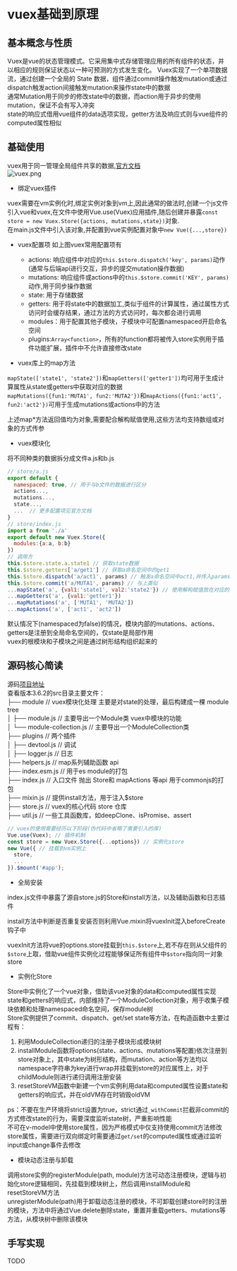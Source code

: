 # vuex基础到原理

## 基本概念与性质

Vuex是vue的状态管理模式。它采用集中式存储管理应用的所有组件的状态，并以相应的规则保证状态以一种可预测的方式发生变化。
Vuex实现了一个单项数据流，通过创建一个全局的 State 数据，组件通过commit操作触发mutation或通过dispatch触发action间接触发mutation来操作state中的数据  
通常Mutation用于同步的修改state中的数据，而action用于异步的使用mutation，保证不会有写入冲突  
state的响应式借用vue组件的data选项实现，getter方法及响应式则与vue组件的computed属性相似

## 基础使用

vuex用于同一管理全局组件共享的数据,[官方文档](https://vuex.vuejs.org/zh/)  
![vuex.png](https://vuex.vuejs.org/vuex.png)  
  
- 绑定vuex插件  
  
vuex需要在vm实例化时,绑定实例对象到vm上,因此通常的做法时,创建一个js文件引入vue和vuex,在文件中使用Vue.use(Vuex)应用插件,随后创建并暴露`const store = new Vuex.Store({actions, mutations,state})`对象.  
在main.js文件中引入该对象,并配置到vue实例配置对象中`new Vue({...,store})`  
  
- vuex配置项 
如上图vuex常用配置项有  
  - actions: 响应组件中对应的`this.$store.dispatch('key', params)`动作(通常与后端api进行交互，异步的提交mutation操作数据)
  - mutations: 响应组件或actions中的`this.$store.commit('KEY', params)`动作,用于同步操作数据
  - state: 用于存储数据  
  - getters: 用于将state中的数据加工,类似于组件的计算属性，通过属性方式访问时会缓存结果，通过方法的方式访问时，每次都会进行调用
  - modules：用于配置其他子模块，子模块中可配置namespaced开启命名空间
  - plugins:`Array<function>`，所有的function都将被传入store实例用于插件功能扩展，插件中不允许直接修改state

- vuex库上的map方法  
  
`mapState(['state1', 'state2'])`和`mapGetters(['getter1'])`均可用于生成计算属性从state或getters中获取对应的数据  
`mapMutations({fun1:'MUTA1', fun2:'MUTA2'})`和`mapActions({fun1:'act1', fun2:'act2'})`可用于生成mutations或actions中的方法  
  
上述map*方法返回值均为对象,需要配合解构赋值使用,这些方法均支持数组或对象的方式传参  
  
- vuex模块化  
  
将不同种类的数据拆分成文件a.js和b.js  

```JavaScript  
// store/a.js  
export default {  
  namespaced: true, // 用于与b文件的数据进行区分  
  actions...,  
  mutations...,  
  state...,  
  ...  // 更多配置项见官方文档  
}  
// store/index.js  
import a from './a'  
export default new Vuex.Store({  
  modules:{a:a, b:b}  
})  
// 调用方  
this.$store.state.a.state1 // 获取state数据  
this.$store.getters['a/get1'] // 获取a命名空间中的get1  
this.$store.dispatch('a/act1', params) // 触发a命名空间中act1,并传入params参数  
this.$store.commit('a/MUTA1', params) // 与上类似  
...mapState('a', {val1:'state1', val2:'state2'}) // 使用解构赋值放在对应的方法中  
...mapGetters('a', {val1:'getter1'})  
...mapMutations('a', ['MUTA1', 'MUTA2'])  
...mapActions('a', ['act1', 'act2'])  
```

默认情况下(namespaced为false)的情况，模块内部的mutations、actions、getters是注册到全局命名空间的，仅state是局部作用  
vuex的根模块和子模块之间是通过树形结构组织起来的

## 源码核心简读

源码[项目地址](https://github.com/vuejs/vuex.git)  
查看版本3.6.2的src目录主要文件：  
├── module  // vuex模块化处理 主要是对state的处理，最后构建成一棵 module tree  
│   ├── module.js // 主要导出一个Module类 vuex中模块的功能  
│   └── module-collection.js // 主要导出一个ModuleCollection类  
├── plugins  // 两个插件  
│   ├── devtool.js  // 调试  
│   ├── logger.js   // 日志  
├── helpers.js  // map系列辅助函数 api  
├── index.esm.js  // 用于es module的打包  
├── index.js   // 入口文件 抛出 Store和 mapActions 等api 用于commonjs的打包  
├── mixin.js   // 提供install方法，用于注入$store  
├── store.js  // vuex的核心代码 store 仓库  
├── util.js  // 一些工具函数库，如deepClone、isPromise、assert  

```js
// vuex的使用需要经历以下阶段(伪代码中省略了需要引入的库)
Vue.use(Vuex); // 插件机制
const store = new Vuex.Store({...options}) // 实例化store
new Vue({ // 挂载到vm实例上
  store,
  ...
}).$mount('#app');
```

- 全局安装

index.js文件中暴露了源自store.js的Store和install方法，以及辅助函数和日志插件  

install方法中判断是否重复安装否则利用Vue.mixin将vuexInit混入beforeCreate钩子中  

vuexInit方法将vue的options.store挂载到`this.$store`上,若不存在则从父组件的`$store`上取，借助vue组件实例化过程能够保证所有组件中`$store`指向同一对象store  

- 实例化Store

Store中实例化了一个vue对象，借助该vue对象的data和computed属性实现state和getters的响应式，内部维持了一个ModuleCollection对象，用于收集子模块依赖和处理namespaced命名空间，保存module树  
Store实例提供了commit、dispatch、get/set state等方法，在构造函数中主要过程有：

  1. 利用ModuleCollection递归的注册子模块形成模块树
  2. installModule函数将options(state、actions、mutations等配置)依次注册到store对象上，其中state为树形结构，而mutation、action等方法均以namespace字符串为key进行wrap并挂载到store的对应属性上，对于childModule则进行递归调用注册安装
  3. resetStoreVM函数中新建一个vm实例利用data和computed属性设置state和getters的响应式，并在oldVM存在时销毁oldVM

ps：不要在生产环境将strict设置为true，strict通过`_withCommit`拦截非commit的方式修改state的行为，需要深度监听state树，严重影响性能  
不可在v-model中使用store属性，因为严格模式中仅支持使用commit方法修改store属性，需要进行双向绑定时需要通过`get/set`的computed属性或通过监听input或change事件去修改

- 模块动态注册与卸载

调用store实例的registerModule(path, module)方法可动态注册模块，逻辑与初始化store逻辑相同，先挂载到模块树上，然后调用installModule和resetStoreVM方法  
unregisterModule(path)用于卸载动态注册的模块，不可卸载创建store时的注册的模块，方法中将通过Vue.delete删除state，重置并重载getters、mutations等方法，从模块树中删除该模块

## 手写实现

TODO
